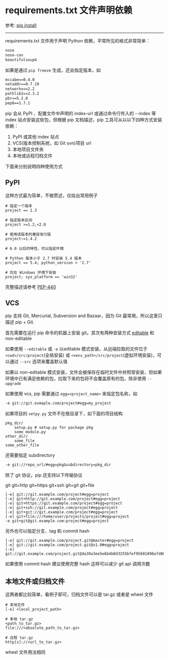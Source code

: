 # requirements.txt 文件声明依赖

参考: [pip install](https://pip.pypa.io/en/stable/reference/pip_install/#requirements-file-format)

---

requirements.txt 文件用于声明 Python 依赖，平常所见的格式非常简单：

```txt
nose
nose-cov
beautifulsoup4
```

如果是通过 `pip freeze` 生成，还会指定版本，如

```txt
mccabe==0.4.0
netaddr==0.7.19
networkx==2.2
pathlib2==2.3.2
pbr==5.2.0
pep8==1.7.1
```

pip 会从 PyPI 、配置文件中声明的 index-url 或通过命令行传入的 --index 等 index 站点安装这些包，但根据 pip 文档描述，pip 工具可从以以下四种方式安装依赖：

1. PyPI 或其他 index 站点
2. VCS(版本控制系统，如 Git svn)项目 url
3. 本地项目文件夹
4. 本地或远程归档文件

下面来分别说明四种使用方式

## PyPI

这种方式最为简单，不做赘述，仅给出常用例子

```
# 指定一个版本
project == 1.3

# 指定版本区间
project >=1.2,<2.0

# 使用该版本的兼容发行版
project~=1.4.2

# 6.0 以后的特性，可以指定环境

# Python 版本小于 2.7 时安装 5.4 版本
project == 5.4; python_version < '2.7'

# 仅在 Windows 环境下安装
project; sys_platform == 'win32'
```

完整描述请参考 [PEP-440](https://www.python.org/dev/peps/pep-0440/#version-specifiers)

## VCS

pip 支持 Git, Mercurial, Subversion and Bazaar，因为 Git 最常用，所以这里只描述 pip + Git.

首先需要在运行 pip 命令的机器上安装 git。其次有两种安装方式 [editable](https://pip.pypa.io/en/stable/reference/pip_install/#editable-installs) 和 non-editable

如果使用 `--editable` 或 `-e` 以editable 模式安装，从远端拉取的文件位于 `<cwd>/src/project`(全局安装) 或 `<venv_path>/src/project`(虚拟环境安装)，可以通过 `--src` 选项来覆盖默认值

如果以 non-editable 模式安装，文件会被保存在临时文件中并照常安装，但如果环境中已有满足依赖的包，拉取下来的包将不会覆盖原有的包，除非使用 `--upgrade`

如果使用 vcs, pip 需要通过 `egg=<project_name>` 来指定包名称，如

```txt
-e git://git.exmaple.com/project#egg=my_project
```

如果项目的 `setpy.py` 文件不在根目录下，如下面的项目结构

```
pkg_dir/
    setup.py # setup.py for package pkg
    some_module.py
other_dir/
    some_file
some_other_file
```

还需要指定 subdirectory

```txt
-e git://repo_url/#egg=pkg&subdirectory=pkg_dir
```

除了 git 协议，pip 还支持以下传输协议

git git+http git+https git+ssh git+git git+file

```
[-e] git://git.example.com/project#egg=project
[-e] git+http://git.example.com/project#egg=project
[-e] git+https://git.example.com/project#egg=project
[-e] git+ssh://git.example.com/project#egg=project
[-e] git+git://git.example.com/project#egg=project
[-e] git+file:///home/user/projects/project#egg=project
-e git+git@git.example.com:project#egg=project
```
另外也可以指定分支、tag 和 commit hash

```
[-e] git://git.example.com/project.git@master#egg=project
[-e] git://git.example.com/project.git@v1.0#egg=project
[-e] git://git.example.com/project.git@da39a3ee5e6b4b0d3255bfef95601890afd80709#egg=project
```

如果使用 commit hash 建议使用完整 hash 这样可以减少 git api 调用次数

## 本地文件或归档文件

这两者都比较简单，看例子即可，归档文件可以是 tar.gz 或者是 wheel 文件

```
# 本地文件
[-e] <local_project_path>

# 本地 tar.gz
<path_to_tar.gz>
file:///<absolute_path_to_tar.gz>

# 远程 tar.gz
http[s]://<url_to_tar.gz>
```

wheel 文件用法相同